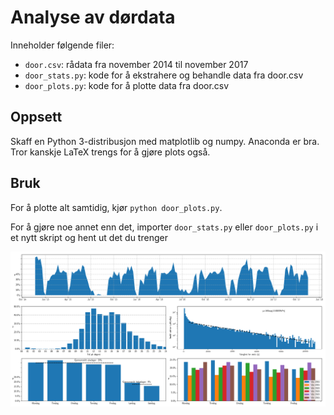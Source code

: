 # Analyse av dørdata

Inneholder følgende filer:

* `door.csv`: rådata fra november 2014 til november 2017
* `door_stats.py`: kode for å ekstrahere og behandle data fra door.csv
* `door_plots.py`: kode for å plotte data fra door.csv

## Oppsett

Skaff en Python 3-distribusjon med matplotlib og numpy. Anaconda er bra. Tror kanskje LaTeX trengs for å gjøre plots også.

## Bruk

For å plotte alt samtidig, kjør `python door_plots.py`.

For å gjøre noe annet enn det, importer `door_stats.py` eller `door_plots.py` i et nytt skript og hent ut det du trenger

![plot](https://raw.githubusercontent.com/jonathangjertsen/door_analysis/master/plots.png)
